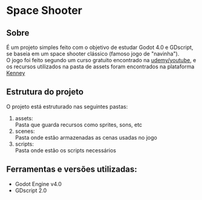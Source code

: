 # Space Shooter

## Sobre
É um projeto simples feito com o objetivo de estudar Godot 4.0 e GDscript, se baseia em um space shooter clássico (famoso jogo de "navinha"). <br>
O jogo foi feito segundo um curso gratuito encontrado na [udemy/youtube](https://www.udemy.com/course/godot-4-gdscript-20-space-shooter/), e os recursos utilizados na pasta de assets foram encontrados na plataforma [Kenney](https://kenney.nl/) <br>
## Estrutura do projeto
O projeto está estruturado nas seguintes pastas:
1. assets: <br>
Pasta que guarda recursos como sprites, sons, etc
2. scenes: <br>
Pasta onde estão armazenadas as cenas usadas no jogo
3. scripts: <br>
Pasta onde estão os scripts necessários
## Ferramentas e versões utilizadas:
* Godot Engine v4.0
* GDscript 2.0
